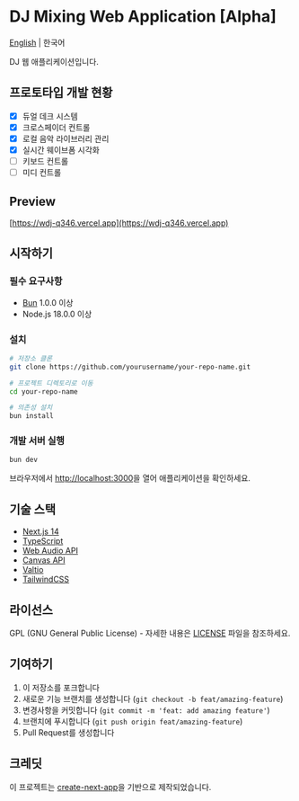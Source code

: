 # DJ Mixing Web Application [Alpha]

[English](README.en.md) | 한국어

DJ 웹 애플리케이션입니다.

## 프로토타입 개발 현황

- [x] 듀얼 데크 시스템
- [x] 크로스페이더 컨트롤
- [x] 로컬 음악 라이브러리 관리
- [x] 실시간 웨이브폼 시각화
- [ ] 키보드 컨트롤
- [ ] 미디 컨트롤

## Preview
[https://wdj-q346.vercel.app](https://wdj-q346.vercel.app)

## 시작하기

### 필수 요구사항

-   [Bun](https://bun.sh) 1.0.0 이상
-   Node.js 18.0.0 이상

### 설치

```bash
# 저장소 클론
git clone https://github.com/yourusername/your-repo-name.git

# 프로젝트 디렉토리로 이동
cd your-repo-name

# 의존성 설치
bun install
```

### 개발 서버 실행

```bash
bun dev
```

브라우저에서 [http://localhost:3000](http://localhost:3000)을 열어 애플리케이션을 확인하세요.

## 기술 스택

-   [Next.js 14](https://nextjs.org/)
-   [TypeScript](https://www.typescriptlang.org/)
-   [Web Audio API](https://developer.mozilla.org/ko/docs/Web/API/Web_Audio_API)
-   [Canvas API](https://developer.mozilla.org/en-US/docs/Web/API/Canvas_API)
-   [Valtio](https://github.com/pmndrs/valtio)
-   [TailwindCSS](https://tailwindcss.com/)

## 라이선스

GPL (GNU General Public License) - 자세한 내용은 [LICENSE](LICENSE) 파일을 참조하세요.

## 기여하기

1. 이 저장소를 포크합니다
2. 새로운 기능 브랜치를 생성합니다 (`git checkout -b feat/amazing-feature`)
3. 변경사항을 커밋합니다 (`git commit -m 'feat: add amazing feature'`)
4. 브랜치에 푸시합니다 (`git push origin feat/amazing-feature`)
5. Pull Request를 생성합니다

## 크레딧

이 프로젝트는 [create-next-app](https://github.com/vercel/next.js/tree/canary/packages/create-next-app)을 기반으로 제작되었습니다.
